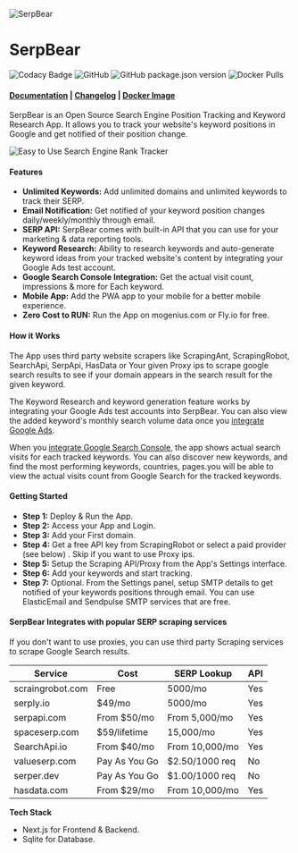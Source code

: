 ![SerpBear](https://i.imgur.com/0S2zIH3.png)

# SerpBear

![Codacy Badge](https://app.codacy.com/project/badge/Grade/7e7a0030c3f84c6fb56a3ce6273fbc1d) ![GitHub](https://img.shields.io/github/license/towfiqi/serpbear) ![GitHub package.json version](https://img.shields.io/github/package-json/v/towfiqi/serpbear) ![Docker Pulls](https://img.shields.io/docker/pulls/towfiqi/serpbear)

#### [Documentation](https://docs.serpbear.com/) | [Changelog](https://github.com/towfiqi/serpbear/blob/main/CHANGELOG.md) | [Docker Image](https://hub.docker.com/r/towfiqi/serpbear)

SerpBear is an Open Source Search Engine Position Tracking and Keyword Research App. It allows you to track your website's keyword positions in Google and get notified of their position change.

![Easy to Use Search Engine Rank Tracker](https://erevanto.sirv.com/Images/serpbear/serpbear_readme_v2.gif)

#### Features

- **Unlimited Keywords:** Add unlimited domains and unlimited keywords to track their SERP.
- **Email Notification:** Get notified of your keyword position changes daily/weekly/monthly through email.
- **SERP API:** SerpBear comes with built-in API that you can use for your marketing & data reporting tools.
- **Keyword Research:** Ability to research keywords and auto-generate keyword ideas from your tracked website's content by integrating your Google Ads test account.
- **Google Search Console Integration:** Get the actual visit count, impressions & more for Each keyword.
- **Mobile App:** Add the PWA app to your mobile for a better mobile experience.
- **Zero Cost to RUN:** Run the App on mogenius.com or Fly.io for free.

#### How it Works

The App uses third party website scrapers like ScrapingAnt, ScrapingRobot, SearchApi, SerpApi, HasData or Your given Proxy ips to scrape google search results to see if your domain appears in the search result for the given keyword.

The Keyword Research and keyword generation feature works by integrating your Google Ads test accounts into SerpBear. You can also view the added keyword's monthly search volume data once you [integrate Google Ads](https://docs.serpbear.com/miscellaneous/integrate-google-ads).

When you [integrate Google Search Console](https://docs.serpbear.com/miscellaneous/integrate-google-search-console), the app shows actual search visits for each tracked keywords. You can also discover new keywords, and find the most performing keywords, countries, pages.you will be able to view the actual visits count from Google Search for the tracked keywords.

#### Getting Started

- **Step 1:** Deploy & Run the App.
- **Step 2:** Access your App and Login.
- **Step 3:** Add your First domain.
- **Step 4:** Get a free API key from ScrapingRobot or select a paid provider (see below) . Skip if you want to use Proxy ips.
- **Step 5:** Setup the Scraping API/Proxy from the App's Settings interface.
- **Step 6:** Add your keywords and start tracking.
- **Step 7:** Optional. From the Settings panel, setup SMTP details to get notified of your keywords positions through email. You can use ElasticEmail and Sendpulse SMTP services that are free.

#### SerpBear Integrates with popular SERP scraping services

If you don't want to use proxies, you can use third party Scraping services to scrape Google Search results.


| Service          | Cost          | SERP Lookup    | API |
| ---------------- | ------------- | -------------- | --- |
| scraingrobot.com | Free          | 5000/mo        | Yes |
| serply.io        | $49/mo        | 5000/mo        | Yes |
| serpapi.com      | From $50/mo   | From 5,000/mo  | Yes |
| spaceserp.com    | $59/lifetime  | 15,000/mo      | Yes |
| SearchApi.io     | From $40/mo   | From 10,000/mo | Yes |
| valueserp.com    | Pay As You Go | $2.50/1000 req | No  |
| serper.dev       | Pay As You Go | $1.00/1000 req | No  |
| hasdata.com      | From $29/mo   | From 10,000/mo | Yes |

**Tech Stack**

- Next.js for Frontend & Backend.
- Sqlite for Database.
